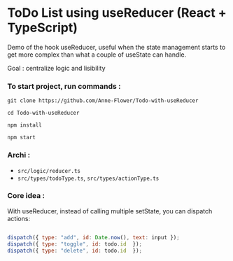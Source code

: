 # ToDo List using useReducer (React + TypeScript)

Demo of the hook useReducer, useful when the state management starts to get more complex than what a couple of useState can handle.

Goal : centralize logic and lisibility


### To start project, run commands :
`git clone https://github.com/Anne-Flower/Todo-with-useReducer`

`cd Todo-with-useReducer`

`npm install`

`npm start`


### Archi :

- `src/logic/reducer.ts`
- `src/types/todoType.ts`, `src/types/actionType.ts`


### Core idea :

With useReducer, instead of calling multiple setState, you can dispatch actions:

```javascript

dispatch({ type: "add", id: Date.now(), text: input });
dispatch({ type: "toggle", id: todo.id  });
dispatch({ type: "delete", id: todo.id  });
